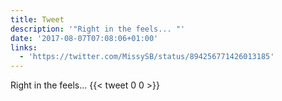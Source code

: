 ```yaml
---
title: Tweet
description: '"Right in the feels... "'
date: '2017-08-07T07:08:06+01:00'
links:
  - 'https://twitter.com/MissySB/status/894256771426013185'
---
```

Right in the feels... 
      {{< tweet 0 0 >}}
    
